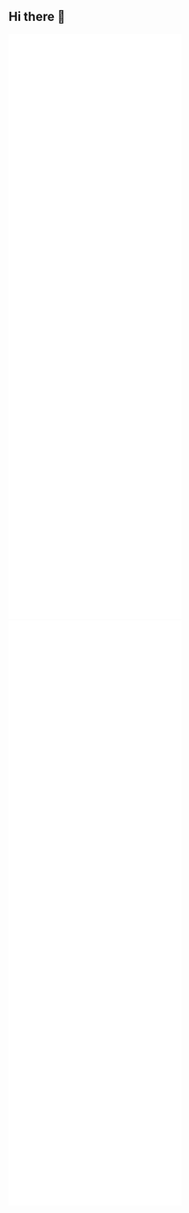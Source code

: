 ## Hi there 👋

<!--
**KDenis123/KDenis123** is a ✨ _special_ ✨ repository because its `README.md` (this file) appears on your GitHub profile.

Here are some ideas to get you started:

- 🔭 I’m currently working on ...
- 🌱 I’m currently learning ...
- 👯 I’m looking to collaborate on ...
- 🤔 I’m looking for help with ...
- 💬 Ask me about ...
- 📫 How to reach me: ...
- 😄 Pronouns: ...
- ⚡ Fun fact: ...
-->
![](https://github.com/KDenis123/KDenis123/blob/main/flecharoja-GOD.gif)
![](https://github.com/KDenis123/KDenis123/blob/main/flechaverde-god.gif)
